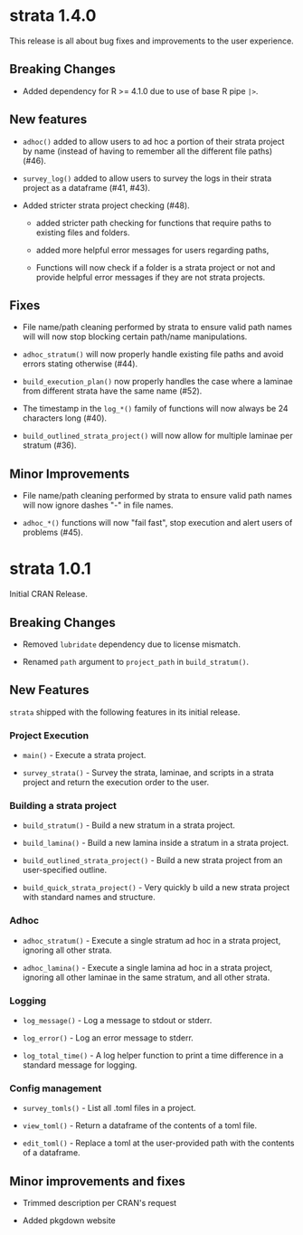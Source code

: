 # strata 1.4.0

This release is all about bug fixes and improvements to the user experience.

## Breaking Changes

* Added dependency for R >= 4.1.0 due to use of base R pipe `|>`.

## New features

* `adhoc()` added to allow users to ad hoc a portion of their strata project
by name (instead of having to remember all the different file paths) (#46).

* `survey_log()` added to allow users to survey the logs in their strata project
as a dataframe (#41, #43).

* Added stricter strata project checking (#48).
  
  * added stricter path checking for functions that require paths to existing
files and folders.
  
  * added more helpful error messages for users regarding paths,
  
  * Functions will now check if a folder is a strata project or not and provide
helpful error messages if they are not strata projects.

## Fixes

* File name/path cleaning performed by strata to ensure valid path names will
will now stop blocking certain path/name manipulations.

* `adhoc_stratum()` will now properly handle existing file paths and avoid 
errors stating otherwise (#44).

* `build_execution_plan()` now properly handles the case where a laminae from
different strata have the same name (#52).

* The timestamp in the `log_*()` family of functions will now always be 24
characters long (#40).

* `build_outlined_strata_project()` will now allow for multiple laminae
per stratum (#36).

## Minor Improvements

* File name/path cleaning performed by strata to ensure valid path names will 
now ignore dashes "-" in file names.

* `adhoc_*()` functions will now "fail fast", stop execution and alert users
of problems (#45).

# strata 1.0.1

Initial CRAN Release.

## Breaking Changes

* Removed `lubridate` dependency due to license mismatch.

* Renamed `path` argument to `project_path` in `build_stratum()`.

## New Features

`strata` shipped with the following features in its initial release.

### Project Execution

* `main()` - Execute a strata project.

* `survey_strata()` - Survey the strata, laminae, and scripts in a strata 
project and return the execution order to the user.

### Building a strata project

* `build_stratum()` - Build a new stratum in a strata project.

* `build_lamina()` - Build a new lamina inside a stratum in a strata project.

* `build_outlined_strata_project()` - Build a new strata project from an 
user-specified outline.

* `build_quick_strata_project()` - Very quickly b uild a new strata project with 
standard names and structure.

### Adhoc

* `adhoc_stratum()` - Execute a single stratum ad hoc in a strata project,
ignoring all other strata.

* `adhoc_lamina()` - Execute a single lamina ad hoc in a strata project,
ignoring all other laminae in the same stratum, and all other strata.

### Logging

* `log_message()` - Log a message to stdout or stderr.

* `log_error()` - Log an error message to stderr.

* `log_total_time()` - A log helper function to print a time difference
in a standard message for logging.

### Config management

* `survey_tomls()` - List all .toml files in a project.

* `view_toml()` - Return a dataframe of the contents of a toml file.

* `edit_toml()` - Replace a toml at the user-provided path with the contents of 
a dataframe.


## Minor improvements and fixes

* Trimmed description per CRAN's request

* Added pkgdown website
